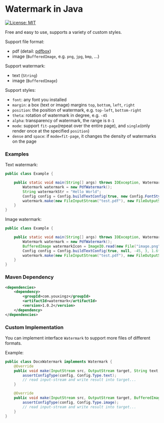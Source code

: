 # Watermark in Java

[![License: MIT](https://img.shields.io/badge/License-MIT-yellow.svg)](https://opensource.org/licenses/MIT)

Free and easy to use, supports a variety of custom styles.

Support file format:

- pdf (detail: [pdfbox](https://pdfbox.apache.org/))
- image (`BufferedImage`, e.g. `png`, `jpg`, `bmp`, ...)

Support watermark:

- text (`String`)
- image (`BufferedImage`)

Support styles:

- `font`: any font you installed
- `margin`: a box (text or image) margins `top`, `bottom`, `left`, `right`
- `position`: the position of watermark, e.g. `top-left`, `bottom-right`
- `theta`: rotation of watermark in degree, e.g. `-45`
- `alpha`: transparency of watermark, the range is `0-1`
- `mode`: support `fit-page`(repeat over the entire page), and `single`(only render once at the specified `position`)
- `dense` and `space`: if `mode=fit-page`, it changes the density of watermarks on the page

### Examples

Text watermark:

```java
public class Example {

    public static void main(String[] args) throws IOException, WatermarkException {
        Watermark watermark = new PdfWatermark();
        String watermarkStr = "Hello World";
        Config config = Config.buildTextConfig(true, new Config.FontStyle("Roboto", 32, Color.RED), -45, 3, 1.6f, 0.2f);
        watermark.make(new FileInputStream("test.pdf"), new FileOutputStream("target.pdf"), watermarkStr, config);
    }
}
```

Image watermark:

```java
public class Example {

    public static void main(String[] args) throws IOException, WatermarkException {
        Watermark watermark = new PdfWatermark();
        BufferedImage watermarkIcon = ImageIO.read(new File("image.png"));
        Config config = Config.buildTextConfig(true, null, -45, 3, 1.6f, 0.2f);
        watermark.make(new FileInputStream("test.pdf"), new FileOutputStream("target.pdf"), watermarkIcon, config);
    }
}
```

### Maven Dependency

[//]: # (Download [`watermark.jar`]&#40;https://github.com/youxingz/watermark/releases/download/v1.0.0/watermark-1.0.jar&#41; and copy to `resources` directory.)

```xml
<dependencies>
    <dependency>
        <groupId>com.youxingz</groupId>
        <artifactId>watermark</artifactId>
        <version>1.0.2</version>
    </dependency>
</dependencies>
```

### Custom Implementation

You can implement interface `Watermark` to support more files of different formats.

Example:

```java
public class DocxWatermark implements Watermark {
    @Override
    public void make(InputStream src, OutputStream target, String text, Config config) throws IOException, WatermarkException {
        assertConfigType(config, Config.Type.text);
        // read input-stream and write result into target...
    }

    @Override
    public void make(InputStream src, OutputStream target, BufferedImage image, Config config) throws IOException, WatermarkException {
        assertConfigType(config, Config.Type.image);
        // read input-stream and write result into target...
    }
}
```
